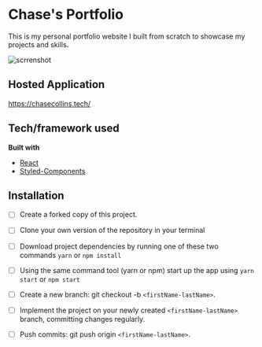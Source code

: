 # Chase's Portfolio
This is my personal portfolio website I built from scratch to showcase my projects and skills. 

![scrrenshot](https://lh3.googleusercontent.com/zgdr2t_tEQHH150q5PhcaSyc5HMwUw8kXvLx6uCKp7y5rQWvkxsqweEds0Dzr6oUfm8kVWX8GY_hIKL9OTzzfNl9pdYD14xr7AEBzLxZAfe0hyw4jzkd4YqAIUyO3CqfYQsuxcqjxq_CFWVDQJLBcx4pPi3G9I9GeGL_51pVH30_qqf2uWHrM7okSUQ-nGy7kVVNpKhaPHHHx7Z5ilG0DFaOY4VQ-xxmb-eVcxKG_uKHZKmYsCGJiE_qGBTOY1p7jZesnnjubyNEegrOPDIZkaOwz9cZCTZAkLaCj5sGNo8_SBuzFW3FbNDbed7F8jkp5BzmR9Xar55LwIKiAgQn7PnjPDKzDp-2HpLOjaCfUvpTgdHm0IVa0L-eFzHz6p1ngjxxmKc3vlDWbhB7Ne_yL61pYfMg2OmKL73_dW0hX_nASfqJ5BiLFkODOZaJqw-J-YPjUrssWNnpW7hTXRgAyVxCFT6kb7aCW_Q8X3h8lNe6Cw7bTBHZ5Hdb-ioPH2f75ohL_pYLINJPdXs5VFQXf8dvolKoTha2OqmEYVn6eTBHdEsq2oyr-6Ma9bnuKYpsza8_FSQ1YomeC-M78Nf_f8wTunwZVVO14ZWt-SeZJUNgx_1bOqEOX_HRv82WGNDq-Pi5KFscmOYGeXHxd1OoNXhCXp_136vB-kEqNQ5fxB4m6SKBeC2MPfvxaztzOQ=w1920-h1000-no?authuser=0)

## Hosted Application
https://chasecollins.tech/

## Tech/framework used
<b>Built with</b>
- [React](https://reactjs.org/)
- [Styled-Components](https://styled-components.com/)

## Installation
- [ ] Create a forked copy of this project.
- [ ] Clone your own version of the repository in your terminal
- [ ] Download project dependencies by running one of these two commands `yarn` or `npm install`
- [ ] Using the same command tool (yarn or npm) start up the app using `yarn start` or `npm start`
- [ ] Create a new branch: git checkout -b `<firstName-lastName>`.
- [ ] Implement the project on your newly created `<firstName-lastName>` branch, committing changes regularly.
- [ ] Push commits: git push origin `<firstName-lastName>`.

